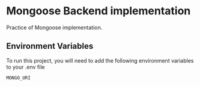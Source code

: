 # Mongoose Backend implementation

Practice of Mongoose implementation.

## Environment Variables

To run this project, you will need to add the following environment variables to your .env file

`MONGO_URI`
